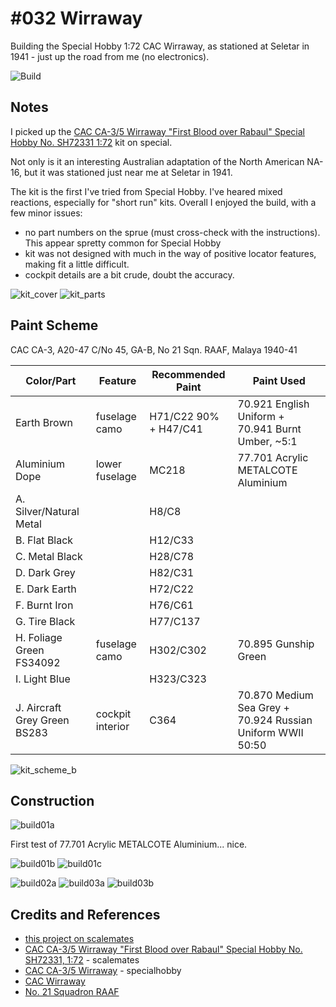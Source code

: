 # #032 Wirraway

Building the Special Hobby 1:72 CAC Wirraway, as stationed at Seletar in 1941 - just up the road from me (no electronics).

![Build](./assets/Wirraway_build.jpg?raw=true)

## Notes

I picked up the
[CAC CA-3/5 Wirraway "First Blood over Rabaul" Special Hobby No. SH72331 1:72](https://www.scalemates.com/kits/special-hobby-sh72331-cac-ca-3-5-wirraway--966331) kit on special.

Not only is it an interesting Australian adaptation of the North American NA-16,
but it was stationed just near me at Seletar in 1941.

The kit is the first I've tried from Special Hobby. I've heared mixed reactions, especially for "short run" kits.
Overall I enjoyed the build, with a few minor issues:

* no part numbers on the sprue (must cross-check with the instructions). This appear spretty common for Special Hobby
* kit was not designed with much in the way of positive locator features, making fit a little difficult.
* cockpit details are a bit crude, doubt the accuracy.

![kit_cover](./assets/kit_cover.jpg?raw=true)
![kit_parts](./assets/kit_parts.jpg?raw=true)

## Paint Scheme

CAC CA-3, A20-47 C/No 45, GA-B, No 21 Sqn. RAAF, Malaya 1940-41

| Color/Part                   | Feature          | Recommended Paint           | Paint Used |
|------------------------------|------------------|-----------------------------|------------|
| Earth Brown                  | fuselage camo    | H71/C22 90% + H47/C41       | 70.921 English Uniform + 70.941 Burnt Umber, ~5:1|
| Aluminium Dope               | lower fuselage   | MC218                       | 77.701 Acrylic METALCOTE Aluminium |
| A. Silver/Natural Metal      |           | H8/C8                       ||
| B. Flat Black                |           | H12/C33                     ||
| C. Metal Black               |           | H28/C78                     ||
| D. Dark Grey                 |           | H82/C31                     ||
| E. Dark Earth                |           | H72/C22                     ||
| F. Burnt Iron                |           | H76/C61                     ||
| G. Tire Black                |           | H77/C137                     ||
| H. Foliage Green FS34092     | fuselage camo    | H302/C302                   |70.895 Gunship Green |
| I. Light Blue                |                  | H323/C323                   ||
| J. Aircraft Grey Green BS283 | cockpit interior | C364            | 70.870 Medium Sea Grey + 70.924 Russian Uniform WWII 50:50 |

![kit_scheme_b](./assets/kit_scheme_b.jpg?raw=true)

## Construction

![build01a](./assets/build01a.jpg?raw=true)

First test of 77.701 Acrylic METALCOTE Aluminium... nice.

![build01b](./assets/build01b.jpg?raw=true)
![build01c](./assets/build01c.jpg?raw=true)

![build02a](./assets/build02a.jpg?raw=true)
![build03a](./assets/build03a.jpg?raw=true)
![build03b](./assets/build03b.jpg?raw=true)

## Credits and References

* [this project on scalemates](https://www.scalemates.com/profiles/mate.php?id=74137&p=projects&project=117577)
* [CAC CA-3/5 Wirraway "First Blood over Rabaul" Special Hobby No. SH72331, 1:72](https://www.scalemates.com/kits/special-hobby-sh72331-cac-ca-3-5-wirraway--966331) - scalemates
* [CAC CA-3/5 Wirraway](https://www.specialhobby.eu/en/our-own-production/cac-ca-3-5-wirraway-first-blood-over-rabaul-1.html) - specialhobby
* [CAC Wirraway](https://en.wikipedia.org/wiki/CAC_Wirraway)
* [No. 21 Squadron RAAF](https://en.wikipedia.org/wiki/No._21_Squadron_RAAF)
